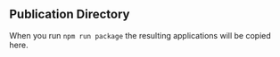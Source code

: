 ## Publication Directory

When you run `npm run package` the resulting applications will be copied here.
